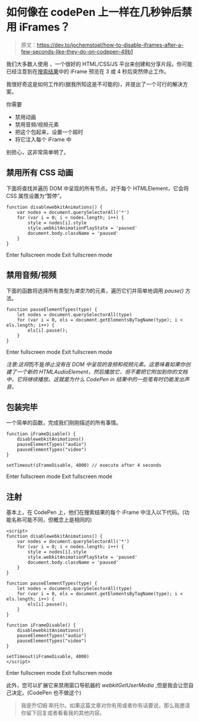# 如何像在 codePen 上一样在几秒钟后禁用 iFrames？

> 原文：<https://dev.to/jochemstoel/how-to-disable-iframes-after-a-few-seconds-like-they-do-on-codepen-49b1>

我们大多数人使用  ，一个很好的 HTML/CSS/JS 平台来创建和分享片段。你可能已经注意到在[搜索结果](https://codepen.io/search/pens?q=animation&limit=all&type=type-pens)中的 iFrame 预览在 3 或 4 秒后突然停止工作。

我很好奇这是如何工作的(据我所知这是不可能的)，并提出了一个可行的解决方案。

你需要

*   禁用动画
*   禁用音频/视频元素
*   把这个包起来，设置一个超时
*   将它注入每个 iFrame 中

别担心，这非常简单明了。

## 禁用所有 CSS 动画

下面将查找并遍历 DOM 中呈现的所有节点。对于每个 HTMLElement，它会将 CSS 属性设置为“暂停”。

```
function disablewebkitAnimations() {
    var nodes = document.querySelectorAll('*')
    for (var i = 0; i < nodes.length; i++) {
        style = nodes[i].style
        style.webkitAnimationPlayState = 'paused'
        document.body.className = 'paused'
    }
} 
```

Enter fullscreen mode Exit fullscreen mode

## 禁用音频/视频

下面的函数将选择所有类型为*类型为*的元素，遍历它们并简单地调用 *pause()* 方法。

```
function pauseElementTypes(type) {
    let nodes = document.querySelectorAll(type)
    for (var i = 0, els = document.getElementsByTagName(type); i < els.length; i++) {
        els[i].pause();
    }
} 
```

Enter fullscreen mode Exit fullscreen mode

*注意:这将*而不是*停止没有在 DOM 中呈现的音频和视频元素。这意味着如果你创建了一个新的 HTMLAudioElement，然后播放它，但不要把它附加到你的文档中，它将继续播放。这就是为什么 CodePen in 结果中的一些笔有时仍能发出声音。*

## 包装完毕

一个简单的函数，完成我们刚刚描述的所有事情。

```
function iFrameDisable() {
    disablewebkitAnimations()
    pauseElementTypes("audio")
    pauseElementTypes("video")
}

setTimeout(iFrameDisable, 4000) // execute after 4 seconds 
```

Enter fullscreen mode Exit fullscreen mode

## 注射

基本上，在 CodePen 上，他们在搜索结果的每个 iFrame 中注入以下代码。(功能名称可能不同，但概念上是相同的)

```
<script>
function disablewebkitAnimations() {
    var nodes = document.querySelectorAll('*')
    for (var i = 0; i < nodes.length; i++) {
        style = nodes[i].style
        style.webkitAnimationPlayState = 'paused'
        document.body.className = 'paused'
    }
}

function pauseElementTypes(type) {
    let nodes = document.querySelectorAll(type)
    for (var i = 0, els = document.getElementsByTagName(type); i < els.length; i++) {
        els[i].pause();
    }
}

function iFrameDisable() {
    disablewebkitAnimations()
    pauseElementTypes("audio")
    pauseElementTypes("video")
}

setTimeout(iFrameDisable, 4000)
</script> 
```

Enter fullscreen mode Exit fullscreen mode

此外，您可以扩展它来禁用窗口导航器的 *webkitGetUserMedia* ,但是我会让您自己决定。(CodePen 也不做这个)

> 我是乔切姆·斯托尔。如果这篇文章对你有用或者你有话要说，那么我邀请你留下回复或者看看我的其他内容。